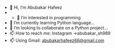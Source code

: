 - 👋 Hi, I’m Abubakar Hafeez
- - 👀 I’m interested in programming 
- 🌱 I’m currently learning  Python language...
- 💞️ I’m looking to collaborate on a Python project...
- 📫 How to reach me: Instagram ->abubakar_sh989
- 📫 Using Gmail: abubakarhafeez66@gmail.com

<!---
AbubakarS989/AbubakarS989 is a ✨ special ✨ repository because its `README.md` (this file) appears on your GitHub profile.
You can click the Preview link to take a look at your changes.
--->
